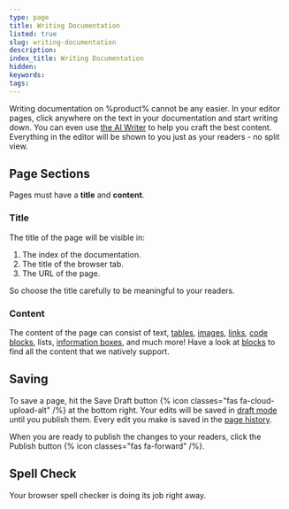 ```yaml
---
type: page
title: Writing Documentation
listed: true
slug: writing-documentation
description: 
index_title: Writing Documentation
hidden: 
keywords: 
tags: 
---
```



Writing documentation on %product% cannot be any easier. In your editor pages, click anywhere on the text in your documentation and start writing down. You can even use [the AI Writer](/support-center/ai-writer) to help you craft the best content. Everything in the editor will be shown to you just as your readers - no split view.

## Page Sections

Pages must have a **title** and **content**.

### Title

The title of the page will be visible in:

1. The index of the documentation.
2. The title of the browser tab.
3. The URL of the page.

So choose the title carefully to be meaningful to your readers.

### Content

The content of the page can consist of text, [tables](/support-center/tables), [images](/support-center/images), [links](/support-center/page-linking), [code blocks](/support-center/code-blocks), lists, [information boxes](/support-center/callouts), and much more! Have a look at [blocks](/support-center/blocks) to find all the content that we natively support.

## Saving

To save a page, hit the Save Draft button {% icon classes="fas fa-cloud-upload-alt" /%} at the bottom right. Your edits will be saved in [draft mode](/support-center/draft-mode) until you publish them. Every edit you make is saved in the [page history](/support-center/page-history).

When you are ready to publish the changes to your readers, click the Publish button {% icon classes="fas fa-forward" /%}.

## Spell Check

Your browser spell checker is doing its job right away.

